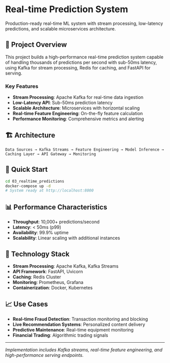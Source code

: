 # Real-time Prediction System

Production-ready real-time ML system with stream processing, low-latency predictions, and scalable microservices architecture.

## 🎯 Project Overview

This project builds a high-performance real-time prediction system capable of handling thousands of predictions per second with sub-50ms latency, using Kafka for stream processing, Redis for caching, and FastAPI for serving.

### Key Features
- **Stream Processing**: Apache Kafka for real-time data ingestion
- **Low-Latency API**: Sub-50ms prediction latency
- **Scalable Architecture**: Microservices with horizontal scaling
- **Real-time Feature Engineering**: On-the-fly feature calculation
- **Performance Monitoring**: Comprehensive metrics and alerting

## 🏗️ Architecture

```
Data Sources → Kafka Streams → Feature Engineering → Model Inference → Caching Layer → API Gateway → Monitoring
```

## 🚀 Quick Start

```bash
cd 03_realtime_predictions
docker-compose up -d
# System ready at http://localhost:8000
```

## 📊 Performance Characteristics

- **Throughput**: 10,000+ predictions/second
- **Latency**: < 50ms (p99)
- **Availability**: 99.9% uptime
- **Scalability**: Linear scaling with additional instances

## 🔧 Technology Stack

- **Stream Processing**: Apache Kafka, Kafka Streams
- **API Framework**: FastAPI, Uvicorn
- **Caching**: Redis Cluster
- **Monitoring**: Prometheus, Grafana
- **Containerization**: Docker, Kubernetes

## 📈 Use Cases

- **Real-time Fraud Detection**: Transaction monitoring and blocking
- **Live Recommendation Systems**: Personalized content delivery
- **Predictive Maintenance**: Real-time equipment monitoring
- **Financial Trading**: Algorithmic trading signals

---

*Implementation includes Kafka streams, real-time feature engineering, and high-performance serving endpoints.*